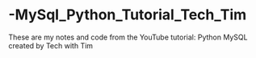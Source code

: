 # -MySql_Python_Tutorial_Tech_Tim
These are my notes and code from the YouTube tutorial: Python MySQL created by Tech with Tim
